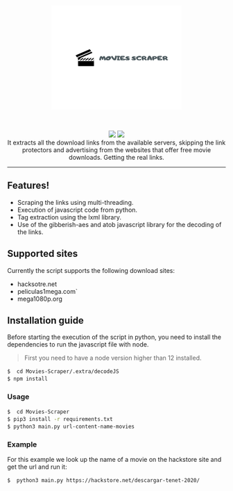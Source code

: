 <p align="center">
    <img src="https://raw.githubusercontent.com/veraivan/Movies-Scraper/main/.extra/logo.png" width="300" height="240">
</p>
<br>
<p align="center">
    <img src="https://img.shields.io/badge/Version-1.0-green">
    <img src="https://img.shields.io/badge/License-MIT-green"> 
    <br>
    It extracts all the download links from the available servers, skipping the link protectors and advertising from the websites that offer free movie downloads. Getting the real links.
</p>
<hr>

## Features!

- Scraping the links using multi-threading.
- Execution of javascript code from python.
- Tag extraction using the lxml library.
- Use of the gibberish-aes and atob javascript library for the decoding of the links.

## Supported sites 

Currently the script supports the following download sites: 

- hacksotre.net
- peliculas1mega.com`
- mega1080p.org

## Installation guide 

Before starting the execution of the script in python, you need to install the dependencies to run the javascript file with node. 
> First you need to have a node version higher than 12 installed. 

```sh
$  cd Movies-Scraper/.extra/decodeJS
$ npm install
```

### Usage

```sh
$  cd Movies-Scraper
$ pip3 install -r requirements.txt
$ python3 main.py url-content-name-movies 
```
### Example  

For this example we look up the name of a movie on the hackstore site and get the url and run it: 

```sh
$  python3 main.py https://hackstore.net/descargar-tenet-2020/
```
